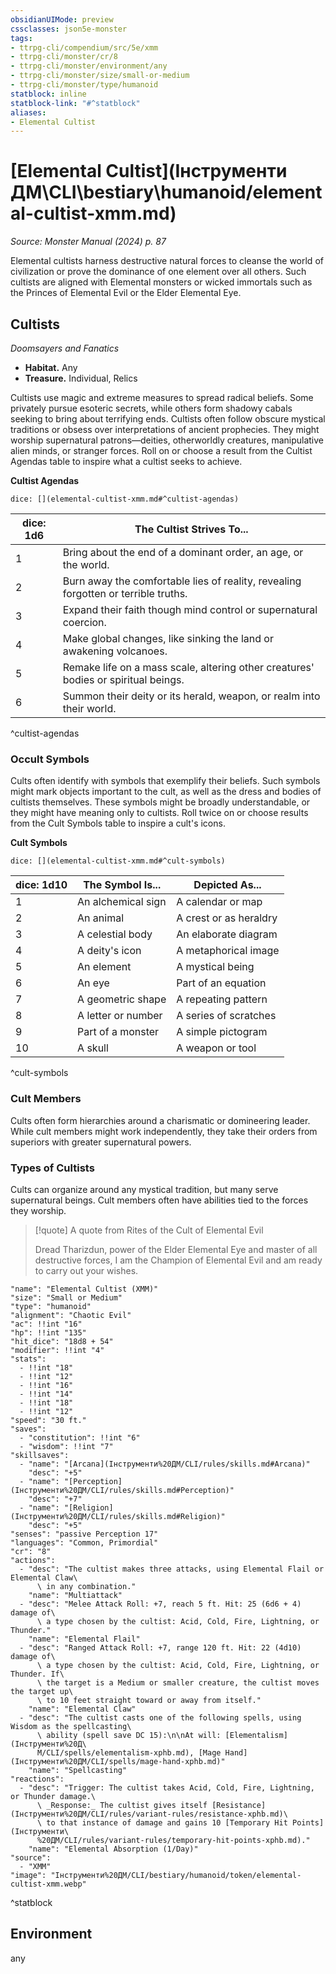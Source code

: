 ```yaml
---
obsidianUIMode: preview
cssclasses: json5e-monster
tags:
- ttrpg-cli/compendium/src/5e/xmm
- ttrpg-cli/monster/cr/8
- ttrpg-cli/monster/environment/any
- ttrpg-cli/monster/size/small-or-medium
- ttrpg-cli/monster/type/humanoid
statblock: inline
statblock-link: "#^statblock"
aliases:
- Elemental Cultist
---
```

# [Elemental Cultist](Інструменти ДМ\CLI\bestiary\humanoid/elemental-cultist-xmm.md)
*Source: Monster Manual (2024) p. 87*  

Elemental cultists harness destructive natural forces to cleanse the world of civilization or prove the dominance of one element over all others. Such cultists are aligned with Elemental monsters or wicked immortals such as the Princes of Elemental Evil or the Elder Elemental Eye.

## Cultists

*Doomsayers and Fanatics*

- **Habitat.** Any  
- **Treasure.** Individual, Relics  

Cultists use magic and extreme measures to spread radical beliefs. Some privately pursue esoteric secrets, while others form shadowy cabals seeking to bring about terrifying ends. Cultists often follow obscure mystical traditions or obsess over interpretations of ancient prophecies. They might worship supernatural patrons—deities, otherworldly creatures, manipulative alien minds, or stranger forces. Roll on or choose a result from the Cultist Agendas table to inspire what a cultist seeks to achieve.

**Cultist Agendas**

`dice: [](elemental-cultist-xmm.md#^cultist-agendas)`

| dice: 1d6 | The Cultist Strives To... |
|-----------|---------------------------|
| 1 | Bring about the end of a dominant order, an age, or the world. |
| 2 | Burn away the comfortable lies of reality, revealing forgotten or terrible truths. |
| 3 | Expand their faith though mind control or supernatural coercion. |
| 4 | Make global changes, like sinking the land or awakening volcanoes. |
| 5 | Remake life on a mass scale, altering other creatures' bodies or spiritual beings. |
| 6 | Summon their deity or its herald, weapon, or realm into their world. |
^cultist-agendas

### Occult Symbols

Cults often identify with symbols that exemplify their beliefs. Such symbols might mark objects important to the cult, as well as the dress and bodies of cultists themselves. These symbols might be broadly understandable, or they might have meaning only to cultists. Roll twice on or choose results from the Cult Symbols table to inspire a cult's icons.

**Cult Symbols**

`dice: [](elemental-cultist-xmm.md#^cult-symbols)`

| dice: 1d10 | The Symbol Is... | Depicted As... |
|------------|------------------|----------------|
| 1 | An alchemical sign | A calendar or map |
| 2 | An animal | A crest or as heraldry |
| 3 | A celestial body | An elaborate diagram |
| 4 | A deity's icon | A metaphorical image |
| 5 | An element | A mystical being |
| 6 | An eye | Part of an equation |
| 7 | A geometric shape | A repeating pattern |
| 8 | A letter or number | A series of scratches |
| 9 | Part of a monster | A simple pictogram |
| 10 | A skull | A weapon or tool |
^cult-symbols

### Cult Members

Cults often form hierarchies around a charismatic or domineering leader. While cult members might work independently, they take their orders from superiors with greater supernatural powers. 

### Types of Cultists

Cults can organize around any mystical tradition, but many serve supernatural beings. Cult members often have abilities tied to the forces they worship.

> [!quote] A quote from Rites of the Cult of Elemental Evil  
> 
> Dread Tharizdun, power of the Elder Elemental Eye and master of all destructive forces, I am the Champion of Elemental Evil and am ready to carry out your wishes.


```statblock
"name": "Elemental Cultist (XMM)"
"size": "Small or Medium"
"type": "humanoid"
"alignment": "Chaotic Evil"
"ac": !!int "16"
"hp": !!int "135"
"hit_dice": "18d8 + 54"
"modifier": !!int "4"
"stats":
  - !!int "18"
  - !!int "12"
  - !!int "16"
  - !!int "14"
  - !!int "18"
  - !!int "12"
"speed": "30 ft."
"saves":
  - "constitution": !!int "6"
  - "wisdom": !!int "7"
"skillsaves":
  - "name": "[Arcana](Інструменти%20ДМ/CLI/rules/skills.md#Arcana)"
    "desc": "+5"
  - "name": "[Perception](Інструменти%20ДМ/CLI/rules/skills.md#Perception)"
    "desc": "+7"
  - "name": "[Religion](Інструменти%20ДМ/CLI/rules/skills.md#Religion)"
    "desc": "+5"
"senses": "passive Perception 17"
"languages": "Common, Primordial"
"cr": "8"
"actions":
  - "desc": "The cultist makes three attacks, using Elemental Flail or Elemental Claw\
      \ in any combination."
    "name": "Multiattack"
  - "desc": "Melee Attack Roll: +7, reach 5 ft. Hit: 25 (6d6 + 4) damage of\
      \ a type chosen by the cultist: Acid, Cold, Fire, Lightning, or Thunder."
    "name": "Elemental Flail"
  - "desc": "Ranged Attack Roll: +7, range 120 ft. Hit: 22 (4d10) damage of\
      \ a type chosen by the cultist: Acid, Cold, Fire, Lightning, or Thunder. If\
      \ the target is a Medium or smaller creature, the cultist moves the target up\
      \ to 10 feet straight toward or away from itself."
    "name": "Elemental Claw"
  - "desc": "The cultist casts one of the following spells, using Wisdom as the spellcasting\
      \ ability (spell save DC 15):\n\nAt will: [Elementalism](Інструменти%20Д\
      М/CLI/spells/elementalism-xphb.md), [Mage Hand](Інструменти%20ДМ/CLI/spells/mage-hand-xphb.md)"
    "name": "Spellcasting"
"reactions":
  - "desc": "Trigger: The cultist takes Acid, Cold, Fire, Lightning, or Thunder damage.\
      \ _Response:_ The cultist gives itself [Resistance](Інструменти%20ДМ/CLI/rules/variant-rules/resistance-xphb.md)\
      \ to that instance of damage and gains 10 [Temporary Hit Points](Інструменти\
      %20ДМ/CLI/rules/variant-rules/temporary-hit-points-xphb.md)."
    "name": "Elemental Absorption (1/Day)"
"source":
  - "XMM"
"image": "Інструменти%20ДМ/CLI/bestiary/humanoid/token/elemental-cultist-xmm.webp"
```
^statblock

## Environment

any